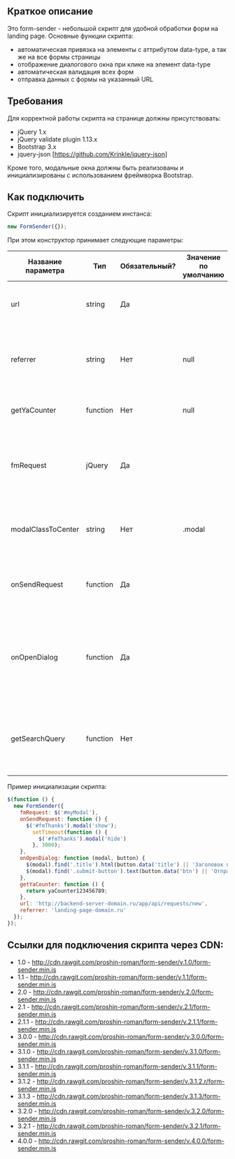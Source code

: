 ## Краткое описание
Это form-sender - небольшой скрипт для удобной обработки форм на landing page. Основные функции скрипта:
- автоматическая привязка на элементы с аттрибутом data-type, а так же на все формы страницы
- отображение диалогового окна при клике на элемент data-type
- автоматическая валидация всех форм
- отправка данных с формы на указанный URL

## Требования
Для корректной работы скрипта на странице должны присутствовать:
* jQuery 1.x
* jQuery validate plugin 1.13.x
* Bootstrap 3.x
* jquery-json [https://github.com/Krinkle/jquery-json]

Кроме того, модальные окна должны быть реализованы и инициализированы с использованием фреймворка Bootstrap.

## Как подключить
Скрипт инициализируется созданием инстанса:
```javascript
new FormSender({});
```

При этом конструктор принимает следующие параметры:

| Название параметра | Тип | Обязательный? | Значение по умолчанию | Описание |
| --- | --- | --- | --- | --- |
| url | string | Да | | URL, на который будут отправляться данные с формы |
| referrer | string | Нет | null | Маркер сайта, используется для определения отправителя на стороне сервера |
| getYaCounter | function | Нет | null | Функция, возвращающая объект Яндекс.Метрики |
| fmRequest | jQuery | Да | | jQuery объект модального окна, который будет отображен при клике на элементы с data-type |
| modalClassToCenter | string | Нет | .modal | CSS класс для поиска модальных окон, которые необходимо центрировать |
| onSendRequest | function | Да | | Callback функция, которая вызывается по завершению запроса |
| onOpenDialog | function | Да | | Callback функция, которая вызывается после клика по элементу data-type, но перед отображением модального окна |
| getSearchQuery | function | Нет | | Функция, возвращающая query часть URL текущей страницы. По умолчанию используется location.search |

Пример инициализации скрипта:
```javascript
$(function () {
  new FormSender({
    fmRequest: $('#myModal'),
    onSendRequest: function () {
      $('#fmThanks').modal('show');
        setTimeout(function () {
          $('#fmThanks').modal('hide')
        }, 3000);
    },
    onOpenDialog: function (modal, button) {
      $(modal).find('.title').html(button.data('title') || 'Заголовок по умолчанию');
      $(modal).find('.submit-button').text(button.data('btn') || 'Отправить заявку');
    },
    getYaCounter: function () {
      return yaCounter123456789;
    },
    url: 'http://backend-server-domain.ru/app/api/requests/new',
    referrer: 'landing-page-domain.ru'
  });
});
```

## Ссылки для подключения скрипта через CDN:
* 1.0 - http://cdn.rawgit.com/proshin-roman/form-sender/v.1.0/form-sender.min.js
* 1.1 - http://cdn.rawgit.com/proshin-roman/form-sender/v.1.1/form-sender.min.js
* 2.0 - http://cdn.rawgit.com/proshin-roman/form-sender/v.2.0/form-sender.min.js
* 2.1 - http://cdn.rawgit.com/proshin-roman/form-sender/v.2.1/form-sender.min.js
* 2.1.1 - http://cdn.rawgit.com/proshin-roman/form-sender/v.2.1.1/form-sender.min.js
* 3.0.0 - http://cdn.rawgit.com/proshin-roman/form-sender/v.3.0.0/form-sender.min.js
* 3.1.0 - http://cdn.rawgit.com/proshin-roman/form-sender/v.3.1.0/form-sender.min.js
* 3.1.1 - http://cdn.rawgit.com/proshin-roman/form-sender/v.3.1.1/form-sender.min.js
* 3.1.2 - http://cdn.rawgit.com/proshin-roman/form-sender/v.3.1.2.r/form-sender.min.js
* 3.1.3 - http://cdn.rawgit.com/proshin-roman/form-sender/v.3.1.3/form-sender.min.js
* 3.2.0 - http://cdn.rawgit.com/proshin-roman/form-sender/v.3.2.0/form-sender.min.js
* 3.2.1 - http://cdn.rawgit.com/proshin-roman/form-sender/v.3.2.1/form-sender.min.js
* 4.0.0 - http://cdn.rawgit.com/proshin-roman/form-sender/v.4.0.0/form-sender.min.js

